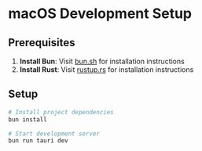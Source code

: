 # macOS Development Setup

## Prerequisites

1. **Install Bun**: Visit [bun.sh](https://bun.sh) for installation instructions
2. **Install Rust**: Visit [rustup.rs](https://rustup.rs) for installation instructions

## Setup

```bash
# Install project dependencies
bun install

# Start development server
bun run tauri dev
```